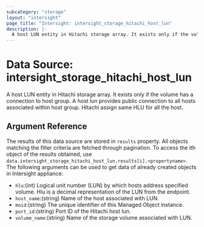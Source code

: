 ```yaml
---
subcategory: "storage"
layout: "intersight"
page_title: "Intersight: intersight_storage_hitachi_host_lun"
description: |-
  A host LUN entity in Hitachi storage array. It exists only if the volume has a connection to host group. A host lun provides public connection to all hosts associated within host group. Hitachi assign same HLU for all the host.
---
```


# Data Source: intersight_storage_hitachi_host_lun
A host LUN entity in Hitachi storage array. It exists only if the volume has a connection to host group. A host lun provides public connection to all hosts associated within host group. Hitachi assign same HLU for all the host.
## Argument Reference
The results of this data source are stored in `results` property.
All objects matching the filter criteria are fetched through pagination.
To access the ith object of the results obtained, use `data.intersight_storage_hitachi_host_lun.results[i].<propertyname>`.
The following arguments can be used to get data of already created objects in Intersight appliance:
* `hlu`:(int) Logical unit number (LUN) by which hosts address specified volume. Hlu is a decimal representation of the LUN from the endpoint. 
* `host_name`:(string) Name of the host associated with LUN. 
* `moid`:(string) The unique identifier of this Managed Object instance. 
* `port_id`:(string) Port ID of the Hitachi host lun. 
* `volume_name`:(string) Name of the storage volume associated with LUN. 
 